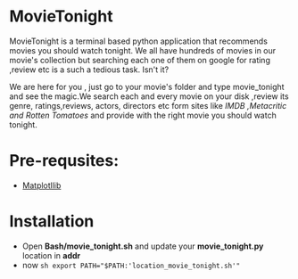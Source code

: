 # MovieTonight
MovieTonight is a terminal based python application that recommends movies you should watch tonight. We all have hundreds of movies in our movie's collection but searching each one of them on google for rating ,review etc is a such a tedious task. Isn't it?

We are here for you , just go to your movie's folder and type movie_tonight and see the magic.We search each and every movie on your disk ,review its genre, ratings,reviews, actors, directors etc form sites like *IMDB ,Metacritic and Rotten Tomatoes* and provide with the right movie you should watch tonight.

# Pre-requsites:
   - [Matplotllib](http://matplotlib.org/faq/installing_faq.html)

# Installation
 - Open **Bash/movie_tonight.sh** and update your **movie_tonight.py** location in **addr**
 - now 
  ``` sh export PATH="$PATH:'location_movie_tonight.sh'" ```


